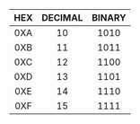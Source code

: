 | HEX | DECIMAL | BINARY |
|:---:|:-------:|:------:|
| 0XA | 10      | 1010   |
| 0XB | 11      | 1011   |
| 0XC | 12      | 1100   |
| 0XD | 13      | 1101   |
| 0XE | 14      | 1110   |
| 0XF | 15      | 1111   |
